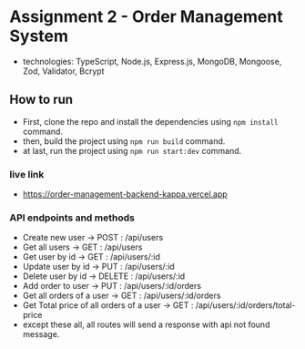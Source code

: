 # Assignment 2 - Order Management System

- technologies: TypeScript, Node.js, Express.js, MongoDB, Mongoose, Zod, Validator, Bcrypt

## How to run

- First, clone the repo and install the dependencies using `npm install` command.
- then, build the project using `npm run build` command.
- at last, run the project using `npm run start:dev` command.

### live link

- https://order-management-backend-kappa.vercel.app

### API endpoints and methods

- Create new user -> POST : /api/users
- Get all users -> GET : /api/users
- Get user by id -> GET : /api/users/:id
- Update user by id -> PUT : /api/users/:id
- Delete user by id -> DELETE : /api/users/:id
- Add order to user -> PUT : /api/users/:id/orders
- Get all orders of a user -> GET : /api/users/:id/orders
- Get Total price of all orders of a user -> GET : /api/users/:id/orders/total-price
- except these all, all routes will send a response with api not found message.
